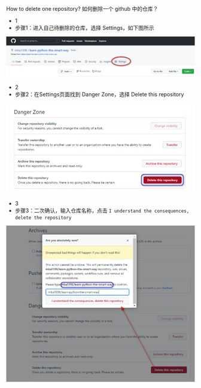 How to delete one repository? 如何删除一个 github 中的仓库？

- 1
- 步骤1：进入自己待删除的仓库，选择 Settings，如下图所示

![图片](./image/git-delete-01.jpg)

- 2
- 步骤2：在Settings页面找到 Danger Zone，选择 Delete this repository

![图片](./image/git-delete-02.jpg)

- 3
- 步骤3：二次确认，输入仓库名称，点击 `I understand the consequences, delete the repository`

![图片](./image/git-delete-03.jpg)
